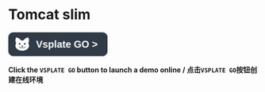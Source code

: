 # Tomcat slim

<a href="https://www.vsplate.com/?docker-compose=https://github.com/vsplate/dcenvs/tomcat/slim"><img alt="VSPLATE GO" src="https://raw.githubusercontent.com/vsplate/images/master/vsgo_btn.png" width="200px"></a>

**Click the `VSPLATE GO` button to launch a demo online / 点击`VSPLATE GO`按钮创建在线环境**
